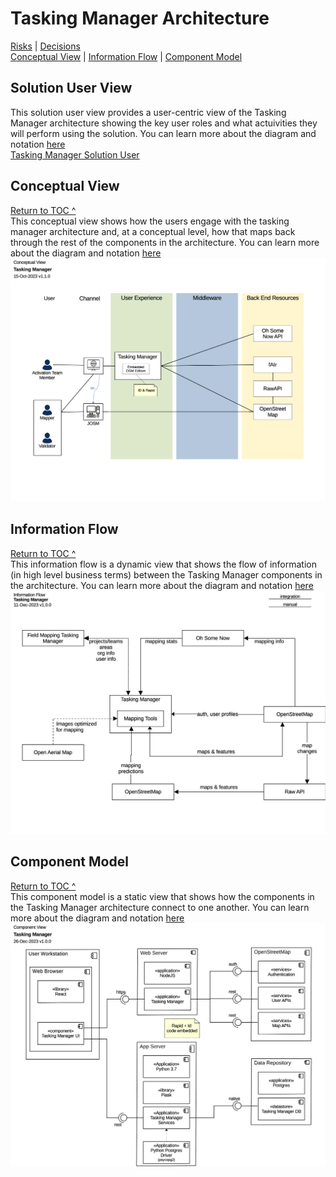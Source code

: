# Tasking Manager Architecture
[Risks](Tasking%20Manager%20Risks.md) | [Decisions](Tasking%20Manager%20Decisions.md)<br/>
[Conceptual View](#conceptual-view) | [Information Flow](#information-flow) | [Component Model](#component-model)

## Solution User View
This solution user view provides a user-centric view of the Tasking Manager architecture showing the key user roles and what actuivities they will perform using the solution. You can learn more about the diagram and notation [here](https://github.com/hotosm/techdoc/wiki/Architecture-Documents-Walkthrough#solution-user-diagram)<br/>
[Tasking Manager Solution User](Tasking%20Manager%20Solution%20User.pdf)

## Conceptual View
[Return to TOC ^](#tasking-manager-architecture)<br/>
This conceptual view shows how the users engage with the tasking manager architecture and, at a conceptual level, how that maps back through the rest of the components in the architecture. You can learn more about the diagram and notation [here](https://github.com/hotosm/techdoc/wiki/Architecture-Documents-Walkthrough#conceptual-view)<br/>
![Tasking Manager Conceptual](Tasking%20Manager%20Conceptual.png)

## Information Flow
[Return to TOC ^](#tasking-manager-architecture)<br/>
This information flow is a dynamic view that shows the flow of information (in high level business terms) between the Tasking Manager components in the architecture. You can learn more about the diagram and notation [here](https://github.com/hotosm/techdoc/wiki/Architecture-Documents-Walkthrough#information-flow)<br/>
![Tasking Manager Information Flow](Tasking%20Manager%20Information%20Flow.png)

## Component Model 
[Return to TOC ^](#tasking-manager-architecture)<br/>
This component model is a static view that shows how the components in the Tasking Manager architecture connect to one another. You can learn more about the diagram and notation [here](https://github.com/hotosm/techdoc/wiki/Architecture-Documents-Walkthrough#component-model)<br/>
![Tasking Manager Component](Tasking%20Manager%20Component.png)


